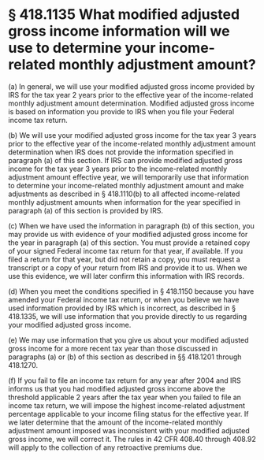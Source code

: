 # § 418.1135   What modified adjusted gross income information will we use to determine your income-related monthly adjustment amount?

(a) In general, we will use your modified adjusted gross income provided by IRS for the tax year 2 years prior to the effective year of the income-related monthly adjustment amount determination. Modified adjusted gross income is based on information you provide to IRS when you file your Federal income tax return.


(b) We will use your modified adjusted gross income for the tax year 3 years prior to the effective year of the income-related monthly adjustment amount determination when IRS does not provide the information specified in paragraph (a) of this section. If IRS can provide modified adjusted gross income for the tax year 3 years prior to the income-related monthly adjustment amount effective year, we will temporarily use that information to determine your income-related monthly adjustment amount and make adjustments as described in § 418.1110(b) to all affected income-related monthly adjustment amounts when information for the year specified in paragraph (a) of this section is provided by IRS.


(c) When we have used the information in paragraph (b) of this section, you may provide us with evidence of your modified adjusted gross income for the year in paragraph (a) of this section. You must provide a retained copy of your signed Federal income tax return for that year, if available. If you filed a return for that year, but did not retain a copy, you must request a transcript or a copy of your return from IRS and provide it to us. When we use this evidence, we will later confirm this information with IRS records.


(d) When you meet the conditions specified in § 418.1150 because you have amended your Federal income tax return, or when you believe we have used information provided by IRS which is incorrect, as described in § 418.1335, we will use information that you provide directly to us regarding your modified adjusted gross income.


(e) We may use information that you give us about your modified adjusted gross income for a more recent tax year than those discussed in paragraphs (a) or (b) of this section as described in §§ 418.1201 through 418.1270.


(f) If you fail to file an income tax return for any year after 2004 and IRS informs us that you had modified adjusted gross income above the threshold applicable 2 years after the tax year when you failed to file an income tax return, we will impose the highest income-related adjustment percentage applicable to your income filing status for the effective year. If we later determine that the amount of the income-related monthly adjustment amount imposed was inconsistent with your modified adjusted gross income, we will correct it. The rules in 42 CFR 408.40 through 408.92 will apply to the collection of any retroactive premiums due.




